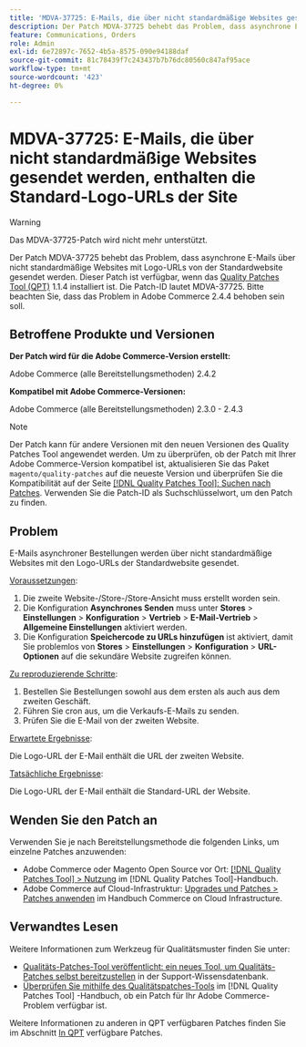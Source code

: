 ```yaml
---
title: 'MDVA-37725: E-Mails, die über nicht standardmäßige Websites gesendet werden, enthalten die Standard-Logo-URLs der Site'
description: Der Patch MDVA-37725 behebt das Problem, dass asynchrone E-Mails über nicht standardmäßige Websites mit Logo-URLs von der Standardwebsite gesendet werden.
feature: Communications, Orders
role: Admin
exl-id: 6e72897c-7652-4b5a-8575-090e94188daf
source-git-commit: 81c78439f7c243437b7b76dc80560c847af95ace
workflow-type: tm+mt
source-wordcount: '423'
ht-degree: 0%

---
```


# MDVA-37725: E-Mails, die über nicht standardmäßige Websites gesendet werden, enthalten die Standard-Logo-URLs der Site

>[!WARNING]
>
> Das MDVA-37725-Patch wird nicht mehr unterstützt.

Der Patch MDVA-37725 behebt das Problem, dass asynchrone E-Mails über nicht standardmäßige Websites mit Logo-URLs von der Standardwebsite gesendet werden. Dieser Patch ist verfügbar, wenn das [Quality Patches Tool (QPT)](https://experienceleague.adobe.com/en/docs/commerce-knowledge-base/kb/announcements/commerce-announcements/magento-quality-patches-released-new-tool-to-self-serve-quality-patches) 1.1.4 installiert ist. Die Patch-ID lautet MDVA-37725. Bitte beachten Sie, dass das Problem in Adobe Commerce 2.4.4 behoben sein soll.

## Betroffene Produkte und Versionen

**Der Patch wird für die Adobe Commerce-Version erstellt:**

Adobe Commerce (alle Bereitstellungsmethoden) 2.4.2

**Kompatibel mit Adobe Commerce-Versionen:**

Adobe Commerce (alle Bereitstellungsmethoden) 2.3.0 - 2.4.3

>[!NOTE]
>
>Der Patch kann für andere Versionen mit den neuen Versionen des Quality Patches Tool angewendet werden. Um zu überprüfen, ob der Patch mit Ihrer Adobe Commerce-Version kompatibel ist, aktualisieren Sie das Paket `magento/quality-patches` auf die neueste Version und überprüfen Sie die Kompatibilität auf der Seite [[!DNL Quality Patches Tool]: Suchen nach Patches](https://experienceleague.adobe.com/en/docs/commerce-knowledge-base/kb/announcements/commerce-announcements/magento-quality-patches-released-new-tool-to-self-serve-quality-patches). Verwenden Sie die Patch-ID als Suchschlüsselwort, um den Patch zu finden.

## Problem

E-Mails asynchroner Bestellungen werden über nicht standardmäßige Websites mit den Logo-URLs der Standardwebsite gesendet.

<u>Voraussetzungen</u>:

1. Die zweite Website-/Store-/Store-Ansicht muss erstellt worden sein.
1. Die Konfiguration **Asynchrones Senden** muss unter **Stores** > **Einstellungen** > **Konfiguration** > **Vertrieb** > **E-Mail-Vertrieb** > **Allgemeine Einstellungen** aktiviert werden.
1. Die Konfiguration **Speichercode zu URLs hinzufügen** ist aktiviert, damit Sie problemlos von **Stores** > **Einstellungen** > **Konfiguration** > **URL-Optionen** auf die sekundäre Website zugreifen können.

<u>Zu reproduzierende Schritte</u>:

1. Bestellen Sie Bestellungen sowohl aus dem ersten als auch aus dem zweiten Geschäft.
1. Führen Sie cron aus, um die Verkaufs-E-Mails zu senden.
1. Prüfen Sie die E-Mail von der zweiten Website.

<u>Erwartete Ergebnisse</u>:

Die Logo-URL der E-Mail enthält die URL der zweiten Website.

<u>Tatsächliche Ergebnisse</u>:

Die Logo-URL der E-Mail enthält die Standard-URL der Website.

## Wenden Sie den Patch an

Verwenden Sie je nach Bereitstellungsmethode die folgenden Links, um einzelne Patches anzuwenden:

* Adobe Commerce oder Magento Open Source vor Ort: [[!DNL Quality Patches Tool] > Nutzung](/help/tools/quality-patches-tool/usage.md) im [!DNL Quality Patches Tool]-Handbuch.
* Adobe Commerce auf Cloud-Infrastruktur: [Upgrades und Patches > Patches anwenden](https://experienceleague.adobe.com/docs/commerce-cloud-service/user-guide/develop/upgrade/apply-patches.html) im Handbuch Commerce on Cloud Infrastructure.

## Verwandtes Lesen

Weitere Informationen zum Werkzeug für Qualitätsmuster finden Sie unter:

* [Qualitäts-Patches-Tool veröffentlicht: ein neues Tool, um Qualitäts-Patches selbst bereitzustellen](https://experienceleague.adobe.com/en/docs/commerce-knowledge-base/kb/announcements/commerce-announcements/magento-quality-patches-released-new-tool-to-self-serve-quality-patches) in der Support-Wissensdatenbank.
* [Überprüfen Sie mithilfe des Qualitätspatches-Tools](/help/tools/quality-patches-tool/patches-available-in-qpt/check-patch-for-magento-issue-with-magento-quality-patches.md) im [!DNL Quality Patches Tool] -Handbuch, ob ein Patch für Ihr Adobe Commerce-Problem verfügbar ist.

Weitere Informationen zu anderen in QPT verfügbaren Patches finden Sie im Abschnitt [In QPT](https://experienceleague.adobe.com/tools/commerce-quality-patches/index.html) verfügbare Patches.
